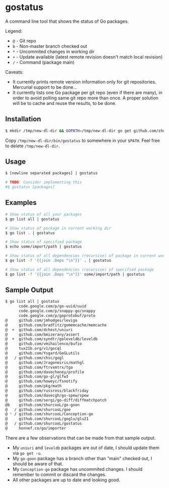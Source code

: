 gostatus
========

A command line tool that shows the status of Go packages.

Legend:

- `@` - Git repo
- `b` - Non-master branch checked out
- `*` - Uncommited changes in working dir
- `+` - Update available (latest remote revision doesn't match local revision)
- `/` - Command (package main)

Caveats:

- It currently prints remote version information only for git repositories. Mercurial support to be done...
- It currently lists one Go package per git repo (even if there are many), in order to avoid polling same git repo more than once. A proper solution will be to cache and reuse the results, to be done.

Installation
------------

```bash
$ mkdir /tmp/new-dl-dir && GOPATH=/tmp/new-dl-dir go get github.com/shurcooL/gostatus
```

Copy `/tmp/new-dl-dir/bin/gostatus` to somewhere in your `$PATH`. Feel free to delete `/tmp/new-dl-dir`.

Usage
-----

```bash
$ [newline separated packages] | gostatus

# TODO: Consider implementing this
#$ gostatus [packages]
```

Examples
--------

```bash
# Show status of all your packages
$ go list all | gostatus

# Show status of package in current working dir
$ go list . | gostatus

# Show status of specified package
$ echo some/import/path | gostatus

# Show status of all dependencies (recursive) of package in current working dir
$ go list -f '{{join .Deps "\n"}}' . | gostatus

# Show status of all dependencies (recursive) of specified package
$ go list -f '{{join .Deps "\n"}}' some/import/path | gostatus
```

Sample Output
-------------

```bash
$ go list all | gostatus
      code.google.com/p/go-uuid/uuid
      code.google.com/p/snappy-go/snappy
      code.google.com/p/goprotobuf/proto
@     github.com/jmhodges/levigo
@     github.com/bradfitz/gomemcache/memcache
@  +  github.com/dchest/uniuri
@     github.com/bmizerany/assert
@  +  github.com/syndtr/goleveldb/leveldb
@     github.com/vmihailenco/bufio
@     tux21b.org/v1/gocql
@     github.com/Ysgard/GoGLutils
@   / github.com/chsc/gogl
@     github.com/Jragonmiris/mathgl
@     github.com/ftrvxmtrx/tga
@     github.com/davecheney/profile
@     github.com/go-gl/glfw3
@     github.com/howeyc/fsnotify
@     github.com/pkg/math
@     github.com/russross/blackfriday
@     github.com/davecgh/go-spew/spew
@     github.com/sergi/go-diff/diffmatchpatch
@b    github.com/shurcooL/go-goon
@   / github.com/shurcooL/goe
@ * / github.com/shurcooL/Conception-go
@     github.com/shurcooL/goglu/glu21
@   / github.com/shurcooL/gostatus
@     honnef.co/go/importer
```

There are a few observations that can be made from that sample output.

- My `uniuri` and `leveldb` packages are out of date, I should update them via `go get -u`.
- My `go-goon` package has a branch other than "main" checked out, I should be aware of that.
- My `Conception-go` package has uncommited changes. I should remember to commit or discard the changes.
- All other packages are up to date and looking good.
